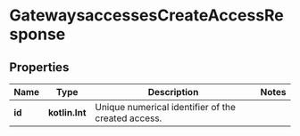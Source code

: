 
# GatewaysaccessesCreateAccessResponse

## Properties
Name | Type | Description | Notes
------------ | ------------- | ------------- | -------------
**id** | **kotlin.Int** | Unique numerical identifier of the created access. | 



